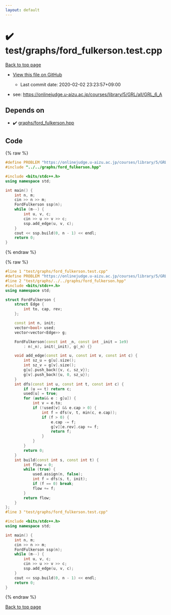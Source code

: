 ```yaml
---
layout: default
---
```


<!-- mathjax config similar to math.stackexchange -->
<script type="text/javascript" async
  src="https://cdnjs.cloudflare.com/ajax/libs/mathjax/2.7.5/MathJax.js?config=TeX-MML-AM_CHTML">
</script>
<script type="text/x-mathjax-config">
  MathJax.Hub.Config({
    TeX: { equationNumbers: { autoNumber: "AMS" }},
    tex2jax: {
      inlineMath: [ ['$','$'] ],
      processEscapes: true
    },
    "HTML-CSS": { matchFontHeight: false },
    displayAlign: "left",
    displayIndent: "2em"
  });
</script>

<script type="text/javascript" src="https://cdnjs.cloudflare.com/ajax/libs/jquery/3.4.1/jquery.min.js"></script>
<script src="https://cdn.jsdelivr.net/npm/jquery-balloon-js@1.1.2/jquery.balloon.min.js" integrity="sha256-ZEYs9VrgAeNuPvs15E39OsyOJaIkXEEt10fzxJ20+2I=" crossorigin="anonymous"></script>
<script type="text/javascript" src="../../../assets/js/copy-button.js"></script>
<link rel="stylesheet" href="../../../assets/css/copy-button.css" />


# :heavy_check_mark: test/graphs/ford_fulkerson.test.cpp

<a href="../../../index.html">Back to top page</a>

* <a href="{{ site.github.repository_url }}/blob/master/test/graphs/ford_fulkerson.test.cpp">View this file on GitHub</a>
    - Last commit date: 2020-02-02 23:23:57+09:00


* see: <a href="https://onlinejudge.u-aizu.ac.jp/courses/library/5/GRL/all/GRL_6_A">https://onlinejudge.u-aizu.ac.jp/courses/library/5/GRL/all/GRL_6_A</a>


## Depends on

* :heavy_check_mark: <a href="../../../library/graphs/ford_fulkerson.hpp.html">graphs/ford_fulkerson.hpp</a>


## Code

<a id="unbundled"></a>
{% raw %}
```cpp
#define PROBLEM "https://onlinejudge.u-aizu.ac.jp/courses/library/5/GRL/all/GRL_6_A"
#include "../../graphs/ford_fulkerson.hpp"

#include <bits/stdc++.h>
using namespace std;

int main() {
    int n, m;
    cin >> n >> m;
    FordFulkerson ssp(n);
    while (m--) {
        int u, v, c;
        cin >> u >> v >> c;
        ssp.add_edge(u, v, c);
    }
    cout << ssp.build(0, n - 1) << endl;
    return 0;
}
```
{% endraw %}

<a id="bundled"></a>
{% raw %}
```cpp
#line 1 "test/graphs/ford_fulkerson.test.cpp"
#define PROBLEM "https://onlinejudge.u-aizu.ac.jp/courses/library/5/GRL/all/GRL_6_A"
#line 2 "test/graphs/../../graphs/ford_fulkerson.hpp"
#include <bits/stdc++.h>
using namespace std;

struct FordFulkerson {
    struct Edge {
        int to, cap, rev;
    };

    const int n, init;
    vector<bool> used;
    vector<vector<Edge>> g;

    FordFulkerson(const int _n, const int _init = 1e9)
        : n(_n), init(_init), g(_n) {}

    void add_edge(const int u, const int v, const int c) {
        int sz_u = g[u].size();
        int sz_v = g[v].size();
        g[u].push_back({v, c, sz_v});
        g[v].push_back({u, 0, sz_u});
    }
    int dfs(const int u, const int t, const int c) {
        if (u == t) return c;
        used[u] = true;
        for (auto&& e : g[u]) {
            int v = e.to;
            if (!used[v] && e.cap > 0) {
                int f = dfs(v, t, min(c, e.cap));
                if (f > 0) {
                    e.cap -= f;
                    g[v][e.rev].cap += f;
                    return f;
                }
            }
        }
        return 0;
    }
    int build(const int s, const int t) {
        int flow = 0;
        while (true) {
            used.assign(n, false);
            int f = dfs(s, t, init);
            if (f == 0) break;
            flow += f;
        }
        return flow;
    }
};
#line 3 "test/graphs/ford_fulkerson.test.cpp"

#include <bits/stdc++.h>
using namespace std;

int main() {
    int n, m;
    cin >> n >> m;
    FordFulkerson ssp(n);
    while (m--) {
        int u, v, c;
        cin >> u >> v >> c;
        ssp.add_edge(u, v, c);
    }
    cout << ssp.build(0, n - 1) << endl;
    return 0;
}

```
{% endraw %}

<a href="../../../index.html">Back to top page</a>

